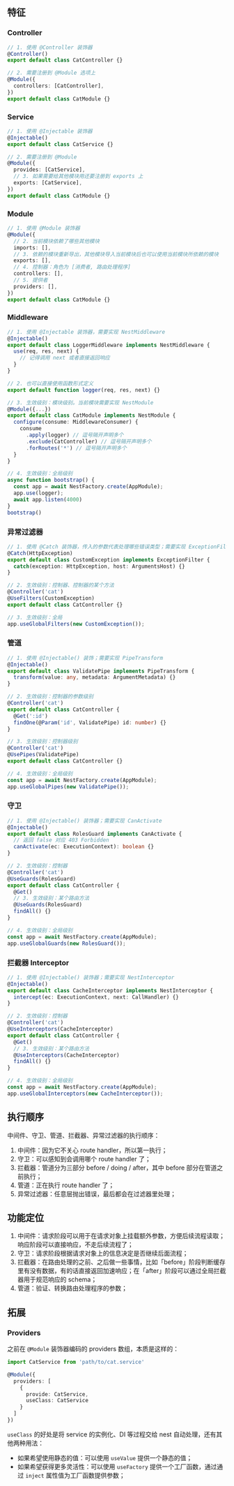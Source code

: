 ## 特征

### Controller

```ts
// 1. 使用 @Controller 装饰器
@Controller()
export default class CatController {}

// 2. 需要注册到 @Module 选项上
@Module({
  controllers: [CatController],
})
export default class CatModule {}
```

### Service

```ts
// 1. 使用 @Injectable 装饰器
@Injectable()
export default class CatService {}

// 2. 需要注册到 @Module
@Module({
  provides: [CatService],
  // 3. 如果需要给其他模块用还要注册到 exports 上
  exports: [CatService],
})
export default class CatModule {}
```

### Module

```ts
// 1. 使用 @Module 装饰器
@Module({
  // 2. 当前模块依赖了哪些其他模块
  imports: [],
  // 3. 依赖的模块重新导出，其他模块导入当前模块后也可以使用当前模块所依赖的模块
  exports: [],
  // 4. 控制器：角色为 [消费者, 路由处理程序]
  controllers: [],
  // 5. 提供者
  providers: [],
})
export default class CatModule {}
```

### Middleware

```ts
// 1. 使用 @Injectable 装饰器，需要实现 NestMiddleware
@Injectable()
export default class LoggerMiddleware implements NestMiddleware {
  use(req, res, next) {
    // 记得调用 next 或者直接返回响应
  }
}

// 2. 也可以直接使用函数形式定义
export default function logger(req, res, next) {}

// 3. 生效级别：模块级别。当前模块需要实现 NestModule
@Module({...})
export default class CatModule implements NestModule {
  configure(consume: MiddlewareConsumer) {
    consume
      .apply(logger) // 逗号隔开声明多个
      .exclude(CatController) // 逗号隔开声明多个
      .forRoutes('*') // 逗号隔开声明多个
  }
}

// 4. 生效级别：全局级别
async function bootstrap() {
  const app = await NestFactory.create(AppModule);
  app.use(logger);
  await app.listen(4000)
}
bootstrap()
```

### 异常过滤器

```ts
// 1. 使用 @Catch 装饰器，传入的参数代表处理哪些错误类型；需要实现 ExceptionFilter
@Catch(HttpException)
export default class CustomException implements ExceptionFilter {
  catch(exception: HttpException, host: ArgumentsHost) {}
}

// 2. 生效级别：控制器、控制器的某个方法
@Controller('cat')
@UseFilters(CustomException)
export default class CatController {}

// 3. 生效级别：全局
app.useGlobalFilters(new CustomException());
```

### 管道

```ts
// 1. 使用 @Injectable() 装饰；需要实现 PipeTransform
@Injectable()
export default class ValidatePipe implements PipeTransform {
  transform(value: any, metadata: ArgumentMetadata) {}
}

// 2. 生效级别：控制器的参数级别
@Controller('cat')
export default class CatController {
  @Get(':id')
  findOne(@Param('id', ValidatePipe) id: number) {}
}

// 3. 生效级别：控制器级别
@Controller('cat')
@UsePipes(ValidatePipe)
export default class CatController {}

// 4. 生效级别：全局级别
const app = await NestFactory.create(AppModule);
app.useGlobalPipes(new ValidatePipe());
```

### 守卫

```ts
// 1. 使用 @Injectable() 装饰器；需要实现 CanActivate
@Injectable()
export default class RolesGuard implements CanActivate {
  // 返回 false 对应 403 Forbidden
  canActivate(ec: ExecutionContext): boolean {}
}

// 2. 生效级别：控制器
@Controller('cat')
@UseGuards(RolesGuard)
export default class CatController {
  @Get()
  // 3. 生效级别：某个路由方法
  @UseGuards(RolesGuard)
  findAll() {}
}

// 4. 生效级别：全局级别
const app = await NestFactory.create(AppModule);
app.useGlobalGuards(new RolesGuard());
```

### 拦截器 Interceptor

```ts
// 1. 使用 @Injectable() 装饰器；需要实现 NestInterceptor
@Injectable()
export default class CacheInterceptor implements NestInterceptor {
  intercept(ec: ExecutionContext, next: CallHandler) {}
}

// 2. 生效级别：控制器
@Controller('cat')
@UseInterceptors(CacheInterceptor)
export default class CatController {
  @Get()
  // 3. 生效级别：某个路由方法
  @UseInterceptors(CacheInterceptor)
  findAll() {}
}

// 4. 生效级别：全局级别
const app = await NestFactory.create(AppModule);
app.useGlobalInterceptors(new CacheInterceptor());
```

## 执行顺序

中间件、守卫、管道、拦截器、异常过滤器的执行顺序：

1. 中间件：因为它不关心 route handler，所以第一执行；
2. 守卫：可以感知到会调用哪个 route handler 了；
3. 拦截器：管道分为三部分 before / doing / after，其中 before 部分在管道之前执行；
4. 管道：正在执行 route handler 了；
5. 异常过滤器：任意层抛出错误，最后都会在过滤器里处理；

## 功能定位

1. 中间件：请求阶段可以用于在请求对象上挂载额外参数，方便后续流程读取；响应阶段可以直接响应，不走后续流程了；
2. 守卫：请求阶段根据请求对象上的信息决定是否继续后面流程；
3. 拦截器：在路由处理的之前、之后做一些事情，比如「before」阶段判断缓存里有没有数据，有的话直接返回加速响应；在「after」阶段可以通过全局拦截器用于规范响应的 schema；
4. 管道：验证、转换路由处理程序的参数；

## 拓展

### Providers

之前在 `@Module` 装饰器编码的 providers 数组，本质是这样的：

```ts
import CatService from 'path/to/cat.service'

@Module({
  providers: [
    {
      provide: CatService,
      useClass: CatService
    }
  ]
})
```

`useClass` 的好处是将 service 的实例化、DI 等过程交给 nest 自动处理，还有其他两种用法：

- 如果希望使用静态的值：可以使用 `useValue` 提供一个静态的值；
- 如果希望获得更多灵活性：可以使用 `useFactory` 提供一个工厂函数，通过通过 `inject` 属性值为工厂函数提供参数；
